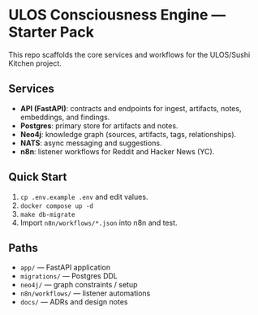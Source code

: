 
# ULOS Consciousness Engine — Starter Pack

This repo scaffolds the core services and workflows for the ULOS/Sushi Kitchen project.

## Services
- **API (FastAPI)**: contracts and endpoints for ingest, artifacts, notes, embeddings, and findings.
- **Postgres**: primary store for artifacts and notes.
- **Neo4j**: knowledge graph (sources, artifacts, tags, relationships).
- **NATS**: async messaging and suggestions.
- **n8n**: listener workflows for Reddit and Hacker News (YC).

## Quick Start
1. `cp .env.example .env` and edit values.
2. `docker compose up -d`
3. `make db-migrate`
4. Import `n8n/workflows/*.json` into n8n and test.

## Paths
- `app/` — FastAPI application
- `migrations/` — Postgres DDL
- `neo4j/` — graph constraints / setup
- `n8n/workflows/` — listener automations
- `docs/` — ADRs and design notes
